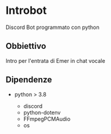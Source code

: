 # Introbot

Discord Bot programmato con python

## Obbiettivo

Intro per l'entrata di Emer in chat vocale

## Dipendenze

- python > 3.8

  - discord
  - python-dotenv
  - FFmpegPCMAudio
  - os
